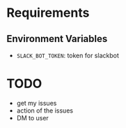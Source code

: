 # Requirements

## Environment Variables

- `SLACK_BOT_TOKEN`: token for slackbot

# TODO
- get my issues
- action of the issues
- DM to user
